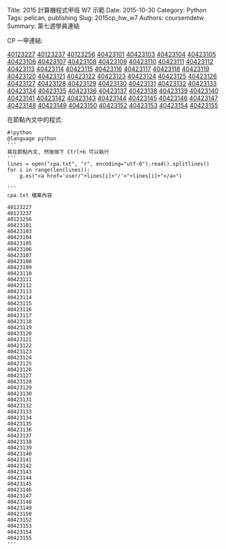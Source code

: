 Title: 2015 計算機程式甲班 W7 示範
Date: 2015-10-30
Category: Python
Tags: pelican, publishing
Slug: 2015cp_hw_w7
Authors: coursemdetw
Summary: 第七週學員連結

CP  一甲連結:

<a href='user/40123227/'>40123227</a>
<a href='user/40123237/'>40123237</a>
<a href='user/40123256/'>40123256</a>
<a href='user/40423101/'>40423101</a>
<a href='user/40423103/'>40423103</a>
<a href='user/40423104/'>40423104</a>
<a href='user/40423105/'>40423105</a>
<a href='user/40423106/'>40423106</a>
<a href='user/40423107/'>40423107</a>
<a href='user/40423108/'>40423108</a>
<a href='user/40423109/'>40423109</a>
<a href='user/40423110/'>40423110</a>
<a href='user/40423111/'>40423111</a>
<a href='user/40423112/'>40423112</a>
<a href='user/40423113/'>40423113</a>
<a href='user/40423114/'>40423114</a>
<a href='user/40423115/'>40423115</a>
<a href='user/40423116/'>40423116</a>
<a href='user/40423117/'>40423117</a>
<a href='user/40423118/'>40423118</a>
<a href='user/40423119/'>40423119</a>
<a href='user/40423120/'>40423120</a>
<a href='user/40423121/'>40423121</a>
<a href='user/40423122/'>40423122</a>
<a href='user/40423123/'>40423123</a>
<a href='user/40423124/'>40423124</a>
<a href='user/40423125/'>40423125</a>
<a href='user/40423126/'>40423126</a>
<a href='user/40423127/'>40423127</a>
<a href='user/40423128/'>40423128</a>
<a href='user/40423129/'>40423129</a>
<a href='user/40423130/'>40423130</a>
<a href='user/40423131/'>40423131</a>
<a href='user/40423132/'>40423132</a>
<a href='user/40423133/'>40423133</a>
<a href='user/40423134/'>40423134</a>
<a href='user/40423135/'>40423135</a>
<a href='user/40423136/'>40423136</a>
<a href='user/40423137/'>40423137</a>
<a href='user/40423138/'>40423138</a>
<a href='user/40423139/'>40423139</a>
<a href='user/40423140/'>40423140</a>
<a href='user/40423141/'>40423141</a>
<a href='user/40423142/'>40423142</a>
<a href='user/40423143/'>40423143</a>
<a href='user/40423144/'>40423144</a>
<a href='user/40423145/'>40423145</a>
<a href='user/40423146/'>40423146</a>
<a href='user/40423147/'>40423147</a>
<a href='user/40423148/'>40423148</a>
<a href='user/40423149/'>40423149</a>
<a href='user/40423150/'>40423150</a>
<a href='user/40423152/'>40423152</a>
<a href='user/40423153/'>40423153</a>
<a href='user/40423154/'>40423154</a>
<a href='user/40423155/'>40423155</a>

在節點內文中的程式:

    #!python
    @language python
    '''
    寫在節點內文, 然後按下 Ctrl+b 可以執行
    '''
    lines = open("cpa.txt", "r", encoding="utf-8").read().splitlines()
    for i in range(len(lines)):
        g.es("<a href='user/"+lines[i]+"/'>"+lines[i]+"</a>")
        
    '''
    cpa.txt 檔案內容
    
    40123227
    40123237
    40123256
    40423101
    40423103
    40423104
    40423105
    40423106
    40423107
    40423108
    40423109
    40423110
    40423111
    40423112
    40423113
    40423114
    40423115
    40423116
    40423117
    40423118
    40423119
    40423120
    40423121
    40423122
    40423123
    40423124
    40423125
    40423126
    40423127
    40423128
    40423129
    40423130
    40423131
    40423132
    40423133
    40423134
    40423135
    40423136
    40423137
    40423138
    40423139
    40423140
    40423141
    40423142
    40423143
    40423144
    40423145
    40423146
    40423147
    40423148
    40423149
    40423150
    40423152
    40423153
    40423154
    40423155
    '''
